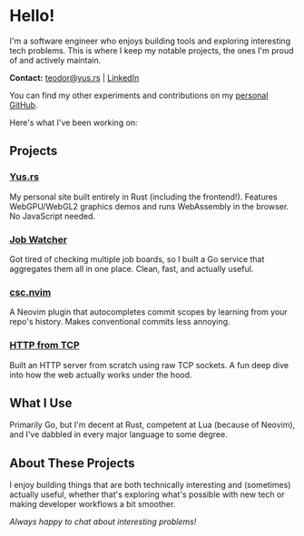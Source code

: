 # Hello!

I'm a software engineer who enjoys building tools and exploring interesting
tech problems. This is where I keep my notable projects, the ones I'm proud of
and actively maintain.

**Contact:** [teodor@yus.rs](mailto:teodor@yus.rs) | [LinkedIn](https://linkedin.com/in/teodord25)

You can find my other experiments and contributions on my [personal GitHub](https://github.com/teodord25).

Here's what I've been working on:

## Projects

### [Yus.rs](https://github.com/yus-works/yus)
My personal site built entirely in Rust (including the frontend!). Features
WebGPU/WebGL2 graphics demos and runs WebAssembly in the browser. No JavaScript
needed.

### [Job Watcher](https://github.com/yus-works/job-watcher)
Got tired of checking multiple job boards, so I built a Go service that
aggregates them all in one place. Clean, fast, and actually useful.

### [csc.nvim](https://github.com/yus-works/csc-nvim)
A Neovim plugin that autocompletes commit scopes by learning from your repo's
history. Makes conventional commits less annoying.

### [HTTP from TCP](https://github.com/yus-works/tcp-to-http)
Built an HTTP server from scratch using raw TCP sockets. A fun deep dive into
how the web actually works under the hood.

## What I Use
Primarily Go, but I'm decent at Rust, competent at Lua (because of Neovim), and
I've dabbled in every major language to some degree.

## About These Projects
I enjoy building things that are both technically interesting and (sometimes)
actually useful, whether that's exploring what's possible with new tech or
making developer workflows a bit smoother.

*Always happy to chat about interesting problems!*
